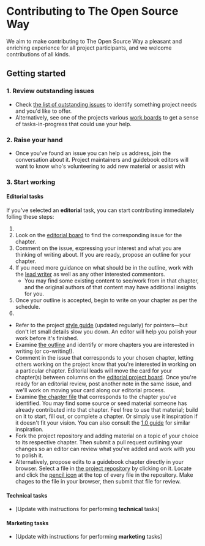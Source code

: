 # Contributing to The Open Source Way

We aim to make contributing to The Open Source Way a pleasant and enriching experience for all project participants, and we welcome contributions of all kinds.

## Getting started

### 1. Review outstanding issues

- Check [the list of outstanding issues](https://github.com/theopensourceway/guidebook/issues) to identify something project needs and you'd like to offer.
- Alternatively, see one of the projects various [work boards](https://github.com/theopensourceway/guidebook/projects) to get a sense of tasks-in-progress that could use your help.

### 2. Raise your hand

- Once you've found an issue you can help us address, join the conversation about it. Project maintainers and guidebook editors will want to know who's volunteering to add new material or assist with

### 3. Start working

#### Editorial tasks

If you've selected an **editorial** task, you can start contributing immediately folling these steps:


1.
1. Look on the [editorial board](https://github.com/theopensourceway/guidebook/projects/1) to find the corresponding issue for the chapter.
1. Comment on the issue, expressing your interest and what you are thinking of writing about. If you are ready, propose an outline for your chapter.
1. If you need more guidance on what should be in the outline, work with the [lead writer](https://github.com/shaunix) as well as any other interested commentors.
   - You may find some existing content to see/work from in that chapter, and the original authors of that content may have additional insights for you.
1. Once your outline is accepted, begin to write on your chapter as per the schedule.
1. 

- Refer to the project [style guide](https://github.com/theopensourceway/guidebook/blob/master/STYLE.adoc) (updated regularly) for pointers—but don't let small details slow you down. An editor will help you polish your work before it's finished.
- Examine [the outline](https://github.com/theopensourceway/guidebook/blob/master/OUTLINE.adoc) and identify or more chapters you are interested in writing (or co-writing!).
- Comment in the issue that corresponds to your chosen chapter, letting others working on the project know that you're interested in working on a particular chapter. Editorial leads will move the card for your chapter(s) between columns on the [editorial project board](https://github.com/theopensourceway/guidebook/projects/1). Once you're ready for an editorial review, post another note in the same issue, and we'll work on moving your card along our editorial process.
- Examine [the chapter file](https://github.com/theopensourceway/guidebook) that corresponds to the chapter you've identified. You may find some source or seed material someone has already contributed into that chapter. Feel free to use that material; build on it to start, fill out, or complete a chapter. Or simply use it inspiration if it doesn't fit your vision. You can also consult the [1.0 guide](https://theopensourceway.org/wiki) for similar inspiration.
- Fork the project repository and adding material on a topic of your choice to its respective chapter. Then submit a pull request outlining your changes so an editor can review what you've added and work with you to polish it.
- Alternatively, propose edits to a guidebook chapter directly in your browser. Select a file in [the project repository](https://github.com/theopensourceway/guidebook) by clicking on it. Locate and click the [pencil icon](https://octicons.github.com/icon/pencil/) at the top of every file in the repository. Make chages to the file in your browser, then submit that file for review.

#### Technical tasks

- [Update with instructions for performing **technical** tasks]

#### Marketing tasks

- [Update with instructions for performing **marketing** tasks]

